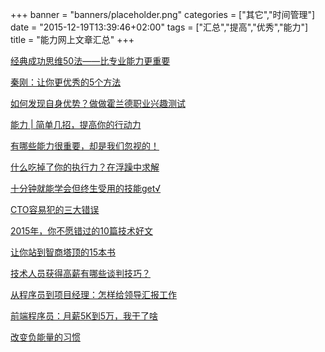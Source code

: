 +++
banner = "banners/placeholder.png"
categories = ["其它","时间管理"]
date = "2015-12-19T13:39:46+02:00"
tags = ["汇总","提高","优秀","能力"]
title = "能力网上文章汇总"
+++

   
[经典成功思维50法——比专业能力更重要](https://mp.weixin.qq.com/s?__biz=MjM5MjI1OTI5Mw==&mid=203821666&idx=1&sn=e56d2300b0da879334132a4bda458aa6&key=41ecb04b05111003ef43a0f36b6f150cc0dad9cd0880ed67003f89180a29071680d179f81b652176774ef48d7566cbec&ascene=0&uin=MTM0ODQyNTk1&devicetype=iMac+MacBookAir7%2C1+OSX+OSX+10.10.5+build(14F1021)&version=11020201&pass_ticket=OUgFBuA2yqcV7ExJVNrQtm5NukTejEXnNHTun2M8jg8%3D)

[秦刚：让你更优秀的5个方法](http://toutiao.com/i6203853068188172802/?tt_from=weixin&utm_campaign=client_share&app=news_article&utm_source=weixin&iid=3374359182&utm_medium=toutiao_ios&wxshare_count=1)

[如何发现自身优势？做做霍兰德职业兴趣测试](https://mp.weixin.qq.com/s?__biz=MzA5OTEwODY5NQ==&mid=201683009&idx=1&sn=f1bdb16b9710fc8c3aee94f51cd4702c&scene=2&key=41ecb04b051110036133497729191bc29c1eb6d6db650048171658e7a46cffa376f12c634f7d8da018cee82ea57cb925&ascene=0&uin=MTM0ODQyNTk1&devicetype=iMac+MacBookAir7%2C1+OSX+OSX+10.10.5+build(14F1021)&version=11020201&pass_ticket=OUgFBuA2yqcV7ExJVNrQtm5NukTejEXnNHTun2M8jg8%3D)

[能力 | 简单几招，提高你的行动力](https://mp.weixin.qq.com/s?__biz=MjM5NzI0NTMyMA==&mid=202900912&idx=3&sn=3f60e4d2df7100d1c461dc5b97f2c99e&key=41ecb04b05111003d411f64480b970cafcc92cf5ceb041c06333d0326c4acff0618f186a3e9528cb444228ac07f4a975&ascene=0&uin=MTM0ODQyNTk1&devicetype=iMac+MacBookAir7%2C1+OSX+OSX+10.10.5+build(14F1021)&version=11020201&pass_ticket=OUgFBuA2yqcV7ExJVNrQtm5NukTejEXnNHTun2M8jg8%3D)

[有哪些能力很重要，却是我们忽视的！](https://mp.weixin.qq.com/s?__biz=MjM5NDg2NjA4MQ==&mid=401519209&idx=1&sn=a9d126b936461f9ff43c0650731ef03f&scene=0&key=41ecb04b051110033013ea8ba4e1b140ae39c0d851b25c748a5e23be5a005c2582a050a39a7391610e91764c4e89c680&ascene=0&uin=MTM0ODQyNTk1&devicetype=iMac+MacBookAir7%2C1+OSX+OSX+10.10.5+build(14F1021)&version=11020201&pass_ticket=OUgFBuA2yqcV7ExJVNrQtm5NukTejEXnNHTun2M8jg8%3D)

[什么吃掉了你的执行力？在浮躁中求解](https://mp.weixin.qq.com/s?__biz=MjAzNzMzNTkyMQ==&mid=200798223&idx=1&sn=dbffea594a1ce120220728876ea93169&scene=0&key=41ecb04b05111003414f0bd8cf7e42ad595ee18adc728fb76a5744ac067f2e5fe2d0e5a52e550845a2c9b07370d0e19d&ascene=0&uin=MTM0ODQyNTk1&devicetype=iMac+MacBookAir7%2C1+OSX+OSX+10.10.5+build(14F1021)&version=11020201&pass_ticket=OUgFBuA2yqcV7ExJVNrQtm5NukTejEXnNHTun2M8jg8%3D)

[十分钟就能学会但终生受用的技能get√](https://mp.weixin.qq.com/s?__biz=MjM5MzIzNTA0MQ==&mid=200293942&idx=3&sn=c2ba9fe3935791ced64b19166103270c&key=41ecb04b051110038a47d416b501f71e7911264d87cb64a97c87906b40ffcc13902993210fbc13150b10248f723dbb14&ascene=0&uin=MTM0ODQyNTk1&devicetype=iMac+MacBookAir7%2C1+OSX+OSX+10.10.5+build(14F1021)&version=11020201&pass_ticket=OUgFBuA2yqcV7ExJVNrQtm5NukTejEXnNHTun2M8jg8%3D)

[CTO容易犯的三大错误](https://mp.weixin.qq.com/mp/appmsg/show?__biz=MjM5MjAwODM4MA==&appmsgid=10001204&itemidx=2&sign=485a4dfe2e22e27e960a512d3ba15f96&uin=MTM0ODQyNTk1&key=41ecb04b05111003b40f45ad3a5502d39130edb66f1311eb32c991e4555f612b07d04f2d080325135df45fc98a0014d1&ascene=0&pass_ticket=OUgFBuA2yqcV7ExJVNrQtm5NukTejEXnNHTun2M8jg8%3D)

[2015年，你不愿错过的10篇技术好文](https://mp.weixin.qq.com/s?__biz=MjM5MDE0Mjc4MA==&mid=402002243&idx=1&sn=5b0eee66674c197051f7c46e7cfb86d2&scene=1&srcid=0105MnnkAP6XHzy4qKuDid6O&key=41ecb04b0511100352bfad5ed4fb2aa288e4a75bd15b1613fa8fded7b4d3ccca6b6bf540f2edcce80468aaf1fbb7f356&ascene=0&uin=MTM0ODQyNTk1&devicetype=iMac14%2C1+OSX+OSX+10.10.5+build(14F1509)&version=11020201&pass_ticket=T6Izr7VejgXglLiUgnU%2BNn3Krf%2B8VLr8qP2%2BC0qr7dY%3D)

[让你站到智商塔顶的15本书](http://toutiao.com/i6214021490111676930/?tt_from=weixin&app=news_article&wxshare_count=2&from=timeline&isappinstalled=0)

[技术人员获得高薪有哪些谈判技巧？](https://mp.weixin.qq.com/s?__biz=MjM5MjAwODM4MA==&mid=207487778&idx=1&sn=de4ed5982fae2af5e162b3f418f3a783&key=41ecb04b05111003b9a0b7288c6b1dbf6e9d874b4538a4a898d2406804477382d1141d098666a1c0d84a6f289c1319fc&ascene=0&uin=MTM0ODQyNTk1&devicetype=iMac+MacBookAir7%2C1+OSX+OSX+10.10.5+build(14F1021)&version=11020201&pass_ticket=OUgFBuA2yqcV7ExJVNrQtm5NukTejEXnNHTun2M8jg8%3D)

[从程序员到项目经理：怎样给领导汇报工作](https://mp.weixin.qq.com/mp/appmsg/show?__biz=MjM5OTM0MzIwMQ==&appmsgid=10000725&itemidx=1&sign=cbe8d14d34d9fffdb8d69e05cbb52fe7&uin=MTM0ODQyNTk1&key=41ecb04b05111003976cbfde049a99b3f9e8031008837460fe4d08b0596dab5db2e90a150329ef571d6587901625165a&ascene=0&pass_ticket=OUgFBuA2yqcV7ExJVNrQtm5NukTejEXnNHTun2M8jg8%3D)

[前端程序员：月薪5K到5万，我干了啥](https://mp.weixin.qq.com/s?__biz=MjAzNzMzNTkyMQ==&mid=404177389&idx=1&sn=37eee578598b624f674260c3d5894d9b&scene=0&key=41ecb04b0511100315b5daeffe5685b8ea2bc3d1fa770db78c099acb1e339f23176ae61f2eae4f1f024c0b2ddf56b74c&ascene=0&uin=MTM0ODQyNTk1&devicetype=iMac+MacBookAir7%2C1+OSX+OSX+10.10.5+build(14F1021)&version=11020201&pass_ticket=OUgFBuA2yqcV7ExJVNrQtm5NukTejEXnNHTun2M8jg8%3D)

[改变负能量的习惯](https://mp.weixin.qq.com/s?__biz=MzAxNjA2MzExOA==&mid=204802061&idx=3&sn=c24a342a5a94038f9ec48718a0ebaa40&key=41ecb04b05111003103aaf15b90552dac2ce47cebe16f0e99f1b5e09619a521df8f0d274a76a634ce7ee91db43a546ea&ascene=0&uin=MTM0ODQyNTk1&devicetype=iMac+MacBookAir7%2C1+OSX+OSX+10.10.5+build(14F1021)&version=11020201&pass_ticket=OUgFBuA2yqcV7ExJVNrQtm5NukTejEXnNHTun2M8jg8%3D)


